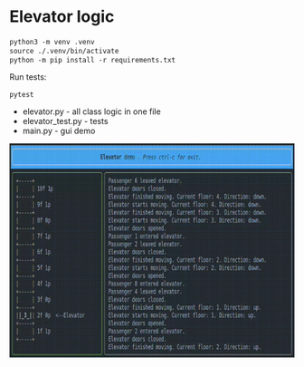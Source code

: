 # Elevator logic

```
python3 -m venv .venv
source ./.venv/bin/activate
python -m pip install -r requirements.txt
```

Run tests:
```
pytest
```

- elevator.py - all class logic in one file
- elevator_test.py - tests
- main.py - gui demo

![Demo](https://raw.githubusercontent.com/necromind/elevator_logic/main/elevator_demo.gif)
